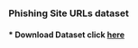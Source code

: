 ### Phishing Site URLs dataset
#### * Download Dataset click <a href ='https://www.kaggle.com/taruntiwarihp/phishing-site-urls'>here</a> 


